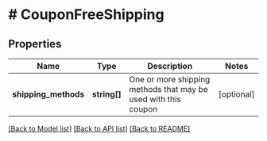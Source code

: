 # # CouponFreeShipping

## Properties

Name | Type | Description | Notes
------------ | ------------- | ------------- | -------------
**shipping_methods** | **string[]** | One or more shipping methods that may be used with this coupon | [optional]

[[Back to Model list]](../../README.md#models) [[Back to API list]](../../README.md#endpoints) [[Back to README]](../../README.md)

